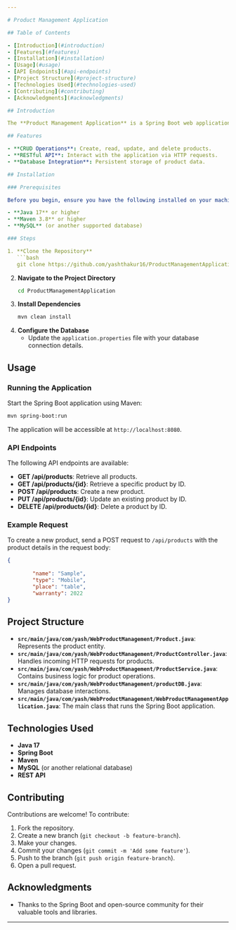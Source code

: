 ```yaml
---

# Product Management Application

## Table of Contents

- [Introduction](#introduction)
- [Features](#features)
- [Installation](#installation)
- [Usage](#usage)
- [API Endpoints](#api-endpoints)
- [Project Structure](#project-structure)
- [Technologies Used](#technologies-used)
- [Contributing](#contributing)
- [Acknowledgments](#acknowledgments)

## Introduction

The **Product Management Application** is a Spring Boot web application designed to manage product data. It provides a RESTful API for performing CRUD operations on products, allowing for easy management and integration with other systems.

## Features

- **CRUD Operations**: Create, read, update, and delete products.
- **RESTful API**: Interact with the application via HTTP requests.
- **Database Integration**: Persistent storage of product data.

## Installation

### Prerequisites

Before you begin, ensure you have the following installed on your machine:

- **Java 17** or higher
- **Maven 3.8** or higher
- **MySQL** (or another supported database)

### Steps

1. **Clone the Repository**
   ```bash
   git clone https://github.com/yashthakur16/ProductManagementApplication.git
   ```
2. **Navigate to the Project Directory**
   ```bash
   cd ProductManagementApplication
   ```
3. **Install Dependencies**
   ```bash
   mvn clean install
   ```
4. **Configure the Database**
   - Update the `application.properties` file with your database connection details.

## Usage

### Running the Application

Start the Spring Boot application using Maven:

```bash
mvn spring-boot:run
```

The application will be accessible at `http://localhost:8080`.

### API Endpoints

The following API endpoints are available:

- **GET /api/products**: Retrieve all products.
- **GET /api/products/{id}**: Retrieve a specific product by ID.
- **POST /api/products**: Create a new product.
- **PUT /api/products/{id}**: Update an existing product by ID.
- **DELETE /api/products/{id}**: Delete a product by ID.

### Example Request

To create a new product, send a POST request to `/api/products` with the product details in the request body:

```json
{
 
        "name": "Sample",
        "type": "Mobile",
        "place": "table",
        "warranty": 2022
}
```

## Project Structure

- **`src/main/java/com/yash/WebProductManagement/Product.java`**: Represents the product entity.
- **`src/main/java/com/yash/WebProductManagement/ProductController.java`**: Handles incoming HTTP requests for products.
- **`src/main/java/com/yash/WebProductManagement/ProductService.java`**: Contains business logic for product operations.
- **`src/main/java/com/yash/WebProductManagement/productDB.java`**: Manages database interactions.
- **`src/main/java/com/yash/WebProductManagement/WebProductManagementApplication.java`**: The main class that runs the Spring Boot application.

## Technologies Used

- **Java 17**
- **Spring Boot**
- **Maven**
- **MySQL** (or another relational database)
- **REST API**

## Contributing

Contributions are welcome! To contribute:

1. Fork the repository.
2. Create a new branch (`git checkout -b feature-branch`).
3. Make your changes.
4. Commit your changes (`git commit -m 'Add some feature'`).
5. Push to the branch (`git push origin feature-branch`).
6. Open a pull request.


## Acknowledgments

- Thanks to the Spring Boot and open-source community for their valuable tools and libraries.

---
```

